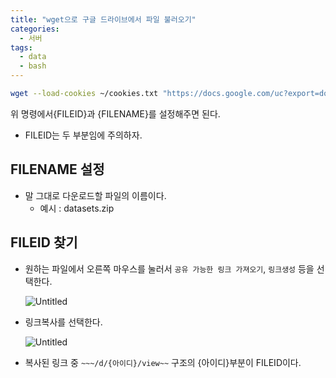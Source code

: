 ```yaml
---
title: "wget으로 구글 드라이브에서 파일 불러오기"
categories:
  - 서버
tags:
  - data
  - bash
---
```



```bash
wget --load-cookies ~/cookies.txt "https://docs.google.com/uc?export=download&confirm=$(wget --quiet --save-cookies ~/cookies.txt --keep-session-cookies --no-check-certificate 'https://docs.google.com/uc?export=download&id={FILEID}' -O- | sed -rn 's/.*confirm=([0-9A-Za-z_]+).*/\1\n/p')&id={FILEID}" -O {FILENAME} && rm -rf ~/cookies.txt
```

위 명령에서{FILEID}과 {FILENAME}를 설정해주면 된다.

- FILEID는 두 부분임에 주의하자.

## FILENAME 설정

- 말 그대로 다운로드할 파일의 이름이다.
    - 예시 : datasets.zip

## FILEID 찾기

- 원하는 파일에서 오른쪽 마우스를 눌러서 `공유 가능한 링크 가져오기`, `링크생성` 등을 선택한다.
    
    ![Untitled](https://s3-us-west-2.amazonaws.com/secure.notion-static.com/51d49431-32ea-48f3-93ec-50585a1c024a/Untitled.png)
    
- 링크복사를 선택한다.
    
    ![Untitled](https://s3-us-west-2.amazonaws.com/secure.notion-static.com/93005258-50f1-4612-87e1-87a6edd42632/Untitled.png)
    
- 복사된 링크 중 `~~~/d/{아이디}/view~~` 구조의 {아이디}부분이 FILEID이다.